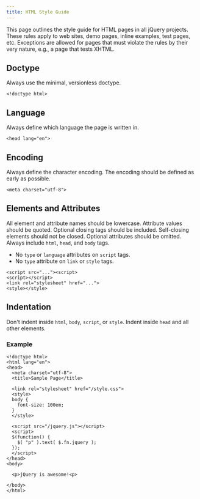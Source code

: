```yaml
---
title: HTML Style Guide
---
```


This page outlines the style guide for HTML pages in all jQuery projects.
These rules apply to web sites, demo pages, inline examples, test pages, etc.
Exceptions are allowed for pages that must violate the rules by their very
nature, e.g., a page that tests XHTML.

## Doctype
Always use the minimal, versionless doctype.

```
<!doctype html>
```

## Language

Always define which language the page is written in.

```
<head lang="en">
```

## Encoding

Always define the character encoding. The encoding should be defined as early as possible.

```
<meta charset="utf-8">
```

## Elements and Attributes

All element and attribute names should be lowercase. Attribute values should be quoted. Optional closing tags should be included. Self-closing elements should not be closed. Optional attributes should be omitted. Always include `html`, `head`, and `body` tags.

*   No `type` or `language` attributes on `script` tags.
*   No `type` attribute on `link` or `style` tags.

```
<script src="..."><script>
<script></script>
<link rel="stylesheet" href="...">
<style></style>
```

## Indentation

Don't indent inside `html`, `body`, `script`, or `style`. Indent inside `head` and all other elements.

### Example

```
<!doctype html>
<html lang="en">
<head>
  <meta charset="utf-8">
  <title>Sample Page</title>

  <link rel="stylesheet" href="/style.css">
  <style>
  body {
    font-size: 100em;
  }
  </style>

  <script src="/jquery.js"></script>
  <script>
  $(function() {
    $( "p" ).text( $.fn.jquery );
  });
  </script>
</head>
<body>

  <p>jQuery is awesome!<p>

</body>
</html>
```
